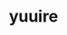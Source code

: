 ---
layout: home
title: yuuire
titleTemplate: Your guide to securing your digital life and protecting your privacy

hero:
  image:
    src: https://github.com/yuuire.png
    alt: yuuire
  name: yuuire
  tagline: Your guide to securing your digital life and protecting your privacy
  actions:
    - theme: brand
      text: Start Your Journey
      link: /guide/
    - theme: alt
      text: Recommendations
      link: /recommendations
---